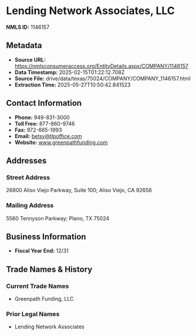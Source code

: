 # Lending Network Associates, LLC

**NMLS ID:** 1146157

## Metadata
- **Source URL:** https://nmlsconsumeraccess.org/EntityDetails.aspx/COMPANY/1146157
- **Data Timestamp:** 2025-02-15T01:22:12.708Z
- **Source File:** drive/data/texas/75024/COMPANY/COMPANY_1146157.html
- **Extraction Time:** 2025-05-27T10:50:42.841523

## Contact Information
- **Phone:** 949-831-3000
- **Toll Free:** 877-860-9746
- **Fax:** 972-665-1993
- **Email:** betsy@tlpoffice.com
- **Website:** www.greenpathfunding.com

## Addresses
### Street Address
26800 Aliso Viejo Parkway, Suite 100; Aliso Viejo, CA 92656

### Mailing Address
5560 Tennyson Parkway; Plano, TX 75024

## Business Information
- **Fiscal Year End:** 12/31

## Trade Names & History
### Current Trade Names
- Greenpath Funding, LLC

### Prior Legal Names
- Lending Network Associates
